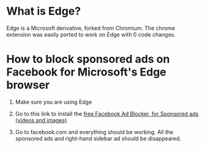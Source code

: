# What is Edge?

Edge is a Microsoft derivative, forked from Chromium. The chrome extension was easily ported to work on Edge with 0 code changes.

# How to block sponsored ads on Facebook for Microsoft's Edge browser

1. Make sure you are using Edge

2. Go to this link to install the [free Facebook Ad Blocker, for Sponsored ads (videos and images)](https://microsoftedge.microsoft.com/addons/detail/video-ad-blocker-for-face/bcjcmacoifelmjmleehjagjimlmnohnh)

3. Go to facebook.com and everything should be working. All the sponsored ads and right-hand sidebar ad should be disappeared.
